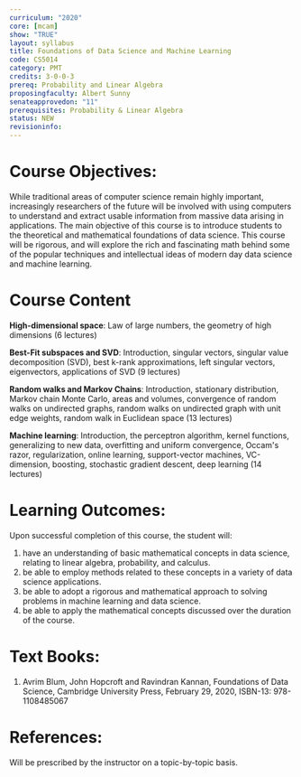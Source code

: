 ```yaml
---
curriculum: "2020"
core: [mcam]
show: "TRUE"
layout: syllabus
title: Foundations of Data Science and Machine Learning
code: CS5014
category: PMT
credits: 3-0-0-3
prereq: Probability and Linear Algebra
proposingfaculty: Albert Sunny
senateapprovedon: "11"
prerequisites: Probability & Linear Algebra
status: NEW
revisioninfo:
---
```


# Course Objectives: 

While traditional areas of computer science
remain highly important, increasingly researchers of the future will be
involved with using computers to understand and extract usable
information from massive data arising in applications. The main
objective of this course is to introduce students to the theoretical and
mathematical foundations of data science. This course will be rigorous,
and will explore the rich and fascinating math behind some of the
popular techniques and intellectual ideas of modern day data science and
machine learning.

# Course Content

**High-dimensional space**: Law of large numbers, the geometry of high dimensions (6 lectures)

**Best-Fit subspaces and SVD**: Introduction, singular vectors, singular value decomposition (SVD), best k-rank approximations, left singular vectors, eigenvectors, applications of SVD (9 lectures)
 
**Random walks and Markov Chains**: Introduction, stationary distribution, Markov chain Monte Carlo, areas and volumes, convergence of random walks on undirected graphs, random walks on undirected graph with unit edge weights, random walk in Euclidean space (13 lectures)

**Machine learning**: Introduction, the perceptron algorithm, kernel functions, generalizing to new data, overfitting and uniform convergence, Occam's razor, regularization, online learning, support-vector machines, VC-dimension, boosting, stochastic gradient descent, deep learning  (14 lectures)  

# Learning Outcomes: 
Upon successful completion of this course, the student will:

1.  have an understanding of basic mathematical concepts in data
    science, relating to linear algebra, probability, and calculus.
2.  be able to employ methods related to these concepts in a variety of
    data science applications.
3.  be able to adopt a rigorous and mathematical approach to solving
    problems in machine learning and data science.
4.  be able to apply the mathematical concepts discussed over the
    duration of the course.

# Text Books:

1. Avrim Blum, John Hopcroft and Ravindran Kannan, Foundations of Data Science, Cambridge University Press, 
   February 29, 2020, ISBN-13: 978-1108485067

# References: 
Will be prescribed by the instructor on a topic-by-topic basis.


